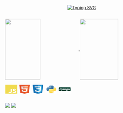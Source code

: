<div align="center">
  <a href="https://git.io/typing-svg">
    <img src="https://readme-typing-svg.demolab.com/?weight=500&size=22&color=FFFFFF&center=true&vCenter=true&width=524&lines=Ol%C3%A1!+Eu+sou+o+Marcelo+Favaro+;Seja+bem+vindo+ao+meu+perfil+!" alt="Typing SVG">
  </a>
</div>

##

<a href="https://github.com/anuraghazra/github-readme-stats">
  <img height=200 width="48%" align="center" src="https://github-readme-stats.vercel.app/api?username=MarceloTIFavaro&theme=dark&show_icons=true" />
</a>
<a href="https://github.com/anuraghazra/convoychat">
  <img height=200 width="50%" align="center" src="https://github-readme-stats.vercel.app/api/top-langs/?username=MarceloTIFavaro&layout=compact&theme=dark&langs_count=4&card_width=320" />
</a>

<div style="display: inline_block"><br>
  <img align="center" alt="Marcelo-Js" height="30" width="40" src="https://raw.githubusercontent.com/devicons/devicon/master/icons/javascript/javascript-plain.svg">
  <img align="center" alt="Marcelo-HTML" height="30" width="40" src="https://raw.githubusercontent.com/devicons/devicon/master/icons/html5/html5-original.svg">
  <img align="center" alt="Marcelo-CSS" height="30" width="40" src="https://raw.githubusercontent.com/devicons/devicon/master/icons/css3/css3-original.svg">
  <img align="center" alt="Marcelo-Python" height="30" width="40" src="https://raw.githubusercontent.com/devicons/devicon/master/icons/python/python-original.svg">
  <img align="center" alt="Marcelo-Django" height="30" width="40" src="https://raw.githubusercontent.com/devicons/devicon/master/icons/django/django-original.svg">
</div>

##

<div> 
  <a href="https://www.linkedin.com/in/marcelo-favaro-98b37726b/" target="_blank"><img src="https://img.shields.io/badge/-LinkedIn-%230077B5?style=for-the-badge&logo=linkedin&logoColor=white" target="_blank"></a>
  <a href="https://www.instagram.com/marcelo.henrique1_?igsh=dmh0bnVpOXFvZ3N6" target="_blank"><img src="https://img.shields.io/badge/-Instagram-%23E4405F?style=for-the-badge&logo=instagram&logoColor=white" target="_blank"></a>
</div>

<picture>
